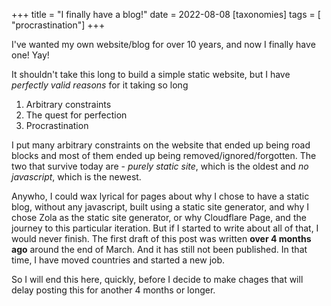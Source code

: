 +++
title = "I finally have a blog!"
date = 2022-08-08
[taxonomies]
tags = [ "procrastination"]
+++

I've wanted my own website/blog for over 10 years, and now I finally have one! Yay!

It shouldn't take this long to build a simple static website, but I have _perfectly valid reasons_ for it taking so long

1. Arbitrary constraints
2. The quest for perfection
3. Procrastination

I put many arbitrary constraints on the website that ended up being road blocks and most of them ended up being removed/ignored/forgotten. The two that survive today are - _purely static site_, which is the oldest and _no javascript_, which is the newest.

Anywho, I could wax lyrical for pages about why I chose to have a static blog, without any javascript, built using a static site generator, and why I chose Zola as the static site generator, or why Cloudflare Page, and the journey to this particular iteration. But if I started to write about all of that, I would never finish. The first draft of this post was written **over 4 months ago** around the end of March. And it has still not been published. In that time, I have moved countries and started a new job.

So I will end this here, quickly, before I decide to make chages that will delay posting this for another 4 months or longer.
